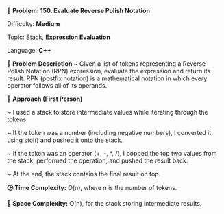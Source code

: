 **🧮 Problem: 150. Evaluate Reverse Polish Notation**

Difficulty: **Medium**

Topic: Stack, **Expression Evaluation**

Language: **C++**

**📄 Problem Description** ~ 
Given a list of tokens representing a Reverse Polish Notation (RPN) expression, evaluate the expression and return its result.
RPN (postfix notation) is a mathematical notation in which every operator follows all of its operands.

**🚀 Approach (First Person)**

~ I used a stack to store intermediate values while iterating through the tokens.

~ If the token was a number (including negative numbers), I converted it using stoi() and pushed it onto the stack.

~ If the token was an operator (+, -, *, /), I popped the top two values from the stack, performed the operation, and pushed the result back.

~ At the end, the stack contains the final result on top.



**🕒 Time Complexity:**
O(n), where n is the number of tokens.


**🧠 Space Complexity:**
O(n), for the stack storing intermediate results.
